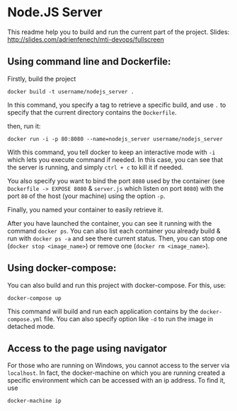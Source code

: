 # Node.JS Server

This  readme help you to build and run the current part of the project.
Slides: http://slides.com/adrienfenech/mti-devops/fullscreen

## Using command line and Dockerfile:

Firstly, build the project

```
docker build -t username/nodejs_server .
```

In this command, you specify a tag to retrieve a specific build, and use `.` to specify that the current directory contains the `Dockerfile`.

then, run it:

```
docker run -i -p 80:8080 --name=nodejs_server username/nodejs_server
```

With this command, you tell docker to keep an interactive mode with `-i` which lets you execute command if needed. In this case, you can see that the server is running, and simply `ctrl + c` to kill it if needed.

You also specify you want to bind the port `8080` used by the container (see `Dockerfile -> EXPOSE 8080` & `server.js` which listen on port `8080`) with the port `80` of the host (your machine) using the option `-p`. 

Finally, you named your container to easily retrieve it.

After you have launched the container, you can see it running with the command `docker ps`. You can also list each container you already build & run with `docker ps -a` and see there current status. Then, you can stop one (`docker stop <image_name>`) or remove one (`docker rm <image_name>`).

## Using docker-compose:

You can also build and run this project with docker-compose.
For this, use:

```
docker-compose up
```

This command will build and run each application contains by the `docker-compose.yml` file. You can also specify option like `-d` to run the image in detached mode.

## Access to the page using navigator

For those who are running on Windows, you cannot access to the server via `localhost`. In fact, the docker-machine on which you are running created a specific environment which can be accessed with an ip address. To find it, use

```
docker-machine ip
```
